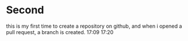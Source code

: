 # Second
this is my first time to create a repository on github,
and when i opened a pull request, a branch is created.
17:09
17:20
